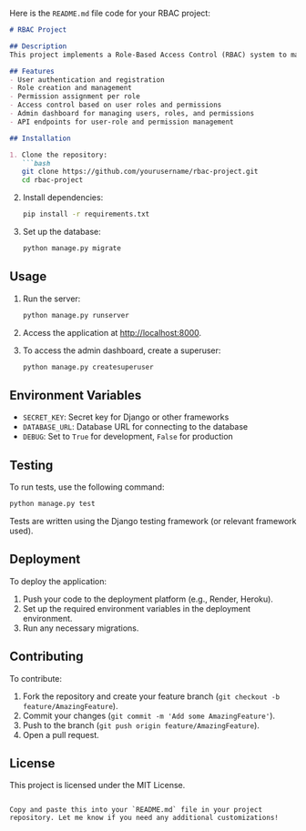 <!-- Improved compatibility of back to top link: See: (https://github.com/nandha2804/RBAC/main/README.md) -->
<a id="readme-top"></a>

Here is the `README.md` file code for your RBAC project:

```markdown
# RBAC Project

## Description
This project implements a Role-Based Access Control (RBAC) system to manage user permissions and access within an application. It allows administrators to assign roles to users and define specific permissions for each role, enabling fine-grained access control over different sections of the application.

## Features
- User authentication and registration
- Role creation and management
- Permission assignment per role
- Access control based on user roles and permissions
- Admin dashboard for managing users, roles, and permissions
- API endpoints for user-role and permission management

## Installation

1. Clone the repository:
   ```bash
   git clone https://github.com/yourusername/rbac-project.git
   cd rbac-project
   ```

2. Install dependencies:
   ```bash
   pip install -r requirements.txt
   ```

3. Set up the database:
   ```bash
   python manage.py migrate
   ```

## Usage

1. Run the server:
   ```bash
   python manage.py runserver
   ```

2. Access the application at [http://localhost:8000](http://localhost:8000).

3. To access the admin dashboard, create a superuser:
   ```bash
   python manage.py createsuperuser
   ```

## Environment Variables
- `SECRET_KEY`: Secret key for Django or other frameworks
- `DATABASE_URL`: Database URL for connecting to the database
- `DEBUG`: Set to `True` for development, `False` for production

## Testing
To run tests, use the following command:
   ```bash
   python manage.py test
   ```
Tests are written using the Django testing framework (or relevant framework used).

## Deployment
To deploy the application:
1. Push your code to the deployment platform (e.g., Render, Heroku).
2. Set up the required environment variables in the deployment environment.
3. Run any necessary migrations.

## Contributing
To contribute:
1. Fork the repository and create your feature branch (`git checkout -b feature/AmazingFeature`).
2. Commit your changes (`git commit -m 'Add some AmazingFeature'`).
3. Push to the branch (`git push origin feature/AmazingFeature`).
4. Open a pull request.

## License
This project is licensed under the MIT License.
```

Copy and paste this into your `README.md` file in your project repository. Let me know if you need any additional customizations!
